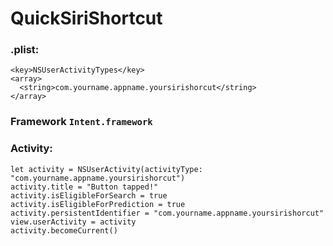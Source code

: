 # QuickSiriShortcut

### .plist:
```
<key>NSUserActivityTypes</key>
<array>
  <string>com.yourname.appname.yoursirishorcut</string>
</array>
```
### Framework `Intent.framework`
 
### Activity:
```
let activity = NSUserActivity(activityType: "com.yourname.appname.yoursirishorcut")
activity.title = "Button tapped!"
activity.isEligibleForSearch = true
activity.isEligibleForPrediction = true
activity.persistentIdentifier = "com.yourname.appname.yoursirishorcut"
view.userActivity = activity
activity.becomeCurrent()
